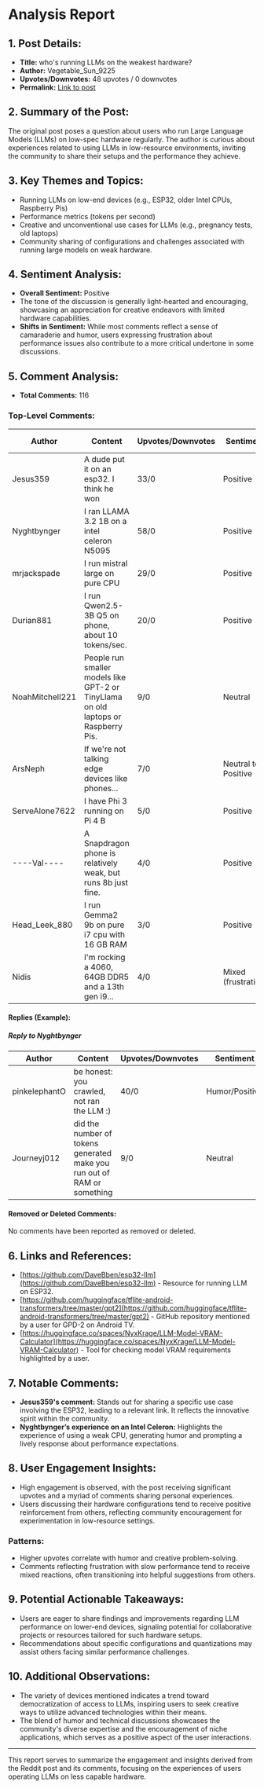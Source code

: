 # Analysis Report

## 1. Post Details:
- **Title:** who's running LLMs on the weakest hardware?
- **Author:** Vegetable_Sun_9225
- **Upvotes/Downvotes:** 48 upvotes / 0 downvotes
- **Permalink:** [Link to post](https://www.reddit.com/r/LocalLLaMA/comments/1hg4w8j/whos-running_llms-on-the-weakest-hardware/)

## 2. Summary of the Post:
The original post poses a question about users who run Large Language Models (LLMs) on low-spec hardware regularly. The author is curious about experiences related to using LLMs in low-resource environments, inviting the community to share their setups and the performance they achieve.

## 3. Key Themes and Topics:
- Running LLMs on low-end devices (e.g., ESP32, older Intel CPUs, Raspberry Pis)
- Performance metrics (tokens per second)
- Creative and unconventional use cases for LLMs (e.g., pregnancy tests, old laptops)
- Community sharing of configurations and challenges associated with running large models on weak hardware.

## 4. Sentiment Analysis:
- **Overall Sentiment:** Positive
- The tone of the discussion is generally light-hearted and encouraging, showcasing an appreciation for creative endeavors with limited hardware capabilities.
- **Shifts in Sentiment:** While most comments reflect a sense of camaraderie and humor, users expressing frustration about performance issues also contribute to a more critical undertone in some discussions.

## 5. Comment Analysis:
- **Total Comments:** 116

### Top-Level Comments:
| Author             | Content                                                                                         | Upvotes/Downvotes | Sentiment               | Replies Count |
|-------------------|-------------------------------------------------------------------------------------------------|-------------------|-------------------------|---------------|
| Jesus359          | A dude put it on an esp32. I think he won                                                      | 33/0              | Positive                | 4             |
| Nyghtbynger       | I ran LLAMA 3.2 1B on a intel celeron N5095                                                  | 58/0              | Positive                | 8             |
| mrjackspade       | I run mistral large on pure CPU                                                                 | 29/0              | Positive                | 6             |
| Durian881         | I run Qwen2.5-3B Q5 on phone, about 10 tokens/sec.                                             | 20/0              | Positive                | 4             |
| NoahMitchell221   | People run smaller models like GPT-2 or TinyLlama on old laptops or Raspberry Pis.           | 9/0               | Neutral                 | 5             |
| ArsNeph           | If we're not talking edge devices like phones...                                                | 7/0               | Neutral to Positive     | 5             |
| ServeAlone7622    | I have Phi 3 running on Pi 4 B                                                                   | 5/0               | Positive                | 2             |
| ----Val----       | A Snapdragon phone is relatively weak, but runs 8b just fine.                                  | 4/0               | Positive                | 3             |
| Head_Leek_880     | I run Gemma2 9b on pure i7 cpu with 16 GB RAM                                                  | 3/0               | Positive                | 0             |
| Nidis             | I'm rocking a 4060, 64GB DDR5 and a 13th gen i9...                                             | 4/0               | Mixed (frustration)     | 5             |

#### Replies (Example):
##### Reply to Nyghtbynger
| Author             | Content                                                                                      | Upvotes/Downvotes | Sentiment        |
|-------------------|----------------------------------------------------------------------------------------------|-------------------|------------------|
| pinkelephantO     | be honest: you crawled, not ran the LLM :)                                                  | 40/0              | Humor/Positive   |
| Journeyj012       | did the number of tokens generated make you run out of RAM or something                     | 9/0               | Neutral          |

#### Removed or Deleted Comments:
No comments have been reported as removed or deleted.

## 6. Links and References:
- [https://github.com/DaveBben/esp32-llm](https://github.com/DaveBben/esp32-llm) - Resource for running LLM on ESP32.
- [https://github.com/huggingface/tflite-android-transformers/tree/master/gpt2](https://github.com/huggingface/tflite-android-transformers/tree/master/gpt2) - GitHub repository mentioned by a user for GPD-2 on Android TV.
- [https://huggingface.co/spaces/NyxKrage/LLM-Model-VRAM-Calculator](https://huggingface.co/spaces/NyxKrage/LLM-Model-VRAM-Calculator) - Tool for checking model VRAM requirements highlighted by a user.

## 7. Notable Comments:
- **Jesus359's comment:** Stands out for sharing a specific use case involving the ESP32, leading to a relevant link. It reflects the innovative spirit within the community.
- **Nyghtbynger’s experience on an Intel Celeron:** Highlights the experience of using a weak CPU, generating humor and prompting a lively response about performance expectations.

## 8. User Engagement Insights:
- High engagement is observed, with the post receiving significant upvotes and a myriad of comments sharing personal experiences.
- Users discussing their hardware configurations tend to receive positive reinforcement from others, reflecting community encouragement for experimentation in low-resource settings.

### Patterns:
- Higher upvotes correlate with humor and creative problem-solving.
- Comments reflecting frustration with slow performance tend to receive mixed reactions, often transitioning into helpful suggestions from others.

## 9. Potential Actionable Takeaways:
- Users are eager to share findings and improvements regarding LLM performance on lower-end devices, signaling potential for collaborative projects or resources tailored for such hardware setups.
- Recommendations about specific configurations and quantizations may assist others facing similar performance challenges.

## 10. Additional Observations:
- The variety of devices mentioned indicates a trend toward democratization of access to LLMs, inspiring users to seek creative ways to utilize advanced technologies within their means.
- The blend of humor and technical discussions showcases the community's diverse expertise and the encouragement of niche applications, which serves as a positive aspect of the user interactions.

---

This report serves to summarize the engagement and insights derived from the Reddit post and its comments, focusing on the experiences of users operating LLMs on less capable hardware.